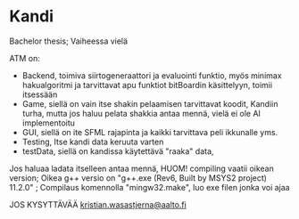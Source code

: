 # Kandi
Bachelor thesis; 
Vaiheessa vielä

ATM on:
- Backend, toimiva siirtogeneraattori ja evaluointi funktio, myös minimax hakualgoritmi ja tarvittavat apu funktiot bitBoardin käsittelyyn, toimii itsessään
- Game, siellä on vain itse shakin pelaamisen tarvittavat koodit, Kandiin turha, mutta jos haluu pelata shakkia antaa mennä, vielä ei ole AI implementoitu 
- GUI, siellä on ite SFML rajapinta ja kaikki tarvittava peli ikkunalle yms.
- Testing, Itse kandi data keruuta varten
- testData, siellä on kandissa käytettävä "raaka" data, 

Jos haluaa ladata itselleen antaa mennä, HUOM! compiling vaatii oikean version; 
Oikea g++ versio on "g++.exe (Rev6, Built by MSYS2 project) 11.2.0" ;
Compilaus komennolla "mingw32.make", luo exe filen jonka voi ajaa

JOS KYSYTTÄVÄÄ kristian.wasastjerna@aalto.fi
